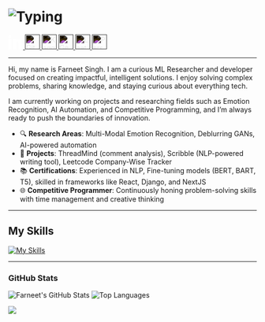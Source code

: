 # ![Typing](https://readme-typing-svg.demolab.com?font=Fira+Code&weight=500&size=26&pause=1000&color=FFCC00&center=true&vCenter=true&width=550&lines=The+Force+will+be+with+you%2C+always.)

<a href="https://www.linkedin.com/in/farneet-singh-6b155b208/" target="_blank">
  <svg width="30" height="30" viewBox="0 0 24 24" fill="white" xmlns="http://www.w3.org/2000/svg">
    <path d="M4.98 3.5C4.98 4.88 3.87 6 2.5 6 1.12 6 0 4.88 0 3.5 0 2.12 1.12 1 2.5 1c1.38 0 2.5 1.12 2.5 2.5zm.02 4H0v17h5v-17zm7.74 0h-4.82v17h5v-10.23c0-2.97 3.9-3.22 3.9 0v10.23h5v-11.29c0-6.46-7.71-6.22-9.08-3.04v-2.67z"/>
  </svg>
</a>
<a href="https://github.com/farneet24" target="_blank">
  <img src="https://cdn.jsdelivr.net/npm/simple-icons@3.0.1/icons/github.svg" alt="GitHub" width="30" height="30" style="filter: invert(100%);">
</a>
<a href="https://www.kaggle.com/farneetsingh24" target="_blank">
  <img src="https://cdn.jsdelivr.net/npm/simple-icons@3.0.1/icons/kaggle.svg" alt="Kaggle" width="30" height="30" style="filter: invert(100%);">
</a>
<a href="https://auth.geeksforgeeks.org/user/farneetsinghabhi/" target="_blank">
  <img src="https://cdn.jsdelivr.net/npm/simple-icons@3.1.0/icons/geeksforgeeks.svg" alt="GeeksforGeeks" width="30" height="30" style="filter: invert(100%);">
</a>
<a href="https://leetcode.com/farneetsinghabhi/" target="_blank">
  <img src="https://cdn.jsdelivr.net/npm/simple-icons@3.1.0/icons/leetcode.svg" alt="LeetCode" width="30" height="30" style="filter: invert(100%);">
</a>
<a href="https://farneet-singh.webflow.io/" target="_blank">
  <img src="https://simpleicons.org/icons/webflow.svg" alt="Personal Website" width="30" height="30" style="filter: invert(100%);">
</a>

---

Hi, my name is Farneet Singh. I am a curious ML Researcher and developer focused on creating impactful, intelligent solutions. I enjoy solving complex problems, sharing knowledge, and staying curious about everything tech. 

I am currently working on projects and researching fields such as Emotion Recognition, AI Automation, and Competitive Programming, and I’m always ready to push the boundaries of innovation.

- 🔍 **Research Areas**: Multi-Modal Emotion Recognition, Deblurring GANs, AI-powered automation
- 🚀 **Projects**: ThreadMind (comment analysis), Scribble (NLP-powered writing tool), Leetcode Company-Wise Tracker
- 📚 **Certifications**: Experienced in NLP, Fine-tuning models (BERT, BART, T5), skilled in frameworks like React, Django, and NextJS
- 🌐 **Competitive Programmer**: Continuously honing problem-solving skills with time management and creative thinking

---

## My Skills
[![My Skills](https://skillicons.dev/icons?i=python,c,cpp,js,pytorch,tensorflow,react,django,nextjs,postgres,r,sklearn,mysql,flask,gcp,opencv,selenium,docker,git,bootstrap)](https://skillicons.dev)

---

### GitHub Stats
![Farneet's GitHub Stats](https://github-readme-stats.vercel.app/api?username=farneet24&show_icons=true&theme=radical)
![Top Languages](https://github-readme-stats.vercel.app/api/top-langs/?username=farneet24&layout=compact&theme=radical&hide=jupyter%20notebook)

![](https://raw.githubusercontent.com/mayhemantt/mayhemantt/Update/svg/Bottom.svg)

